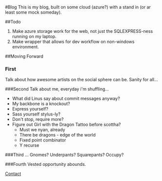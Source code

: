 #Blog
This is my blog, built on some cloud (azure?) with a stand in (or ar least some mock someday).

##Todo
1. Make azure storage work for the web, not just the SQLEXPRESS-ness running on my laptop.
1. Make wrapper that allows for dev workflow on non-windows environment.

##Moving Forward
### First
Talk about how awesome artists on the social sphere can be.  Sanity for all...

###Second
Talk about me, everyday i'm shuffling...

- What did Linus say about commit messages anyway?
- My backbone is a knockout?
- Express yourself?
- Sass yourself stylus-ly?
- Don't stop, require more?
- Figure out Girl with the Dragon Tattoo before scottha?
	- Must we nyan, already
	- There be dragons - edge of the world
	- Fixed point combinator
	- Y recurse

###Third
...
Gnomes?
Underpants?
Squarepants?
Occupy?


###Fourth
Vested opportunity abounds.

[Contact](conard.carroll@gmail.com)